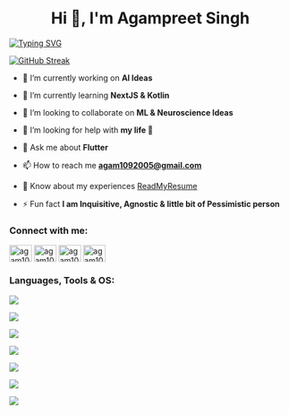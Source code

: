 <h1 align="center">Hi 👋, I'm Agampreet Singh</h1>
<a href="https://git.io/typing-svg"><img src="https://readme-typing-svg.demolab.com?font=Fira+Code&weight=900&duration=5000&pause=1500&color=FFEF05&center=true&vCenter=true&random=false&width=500&lines=Try+Again.+Fail+Again.+Fail+Better." alt="Typing SVG" /></a>

<a href="https://git.io/streak-stats"><img src="https://streak-stats.demolab.com?user=agam1092005&theme=yellowdark&hide_border=true" alt="GitHub Streak" /></a>

- 🔭 I’m currently working on **AI Ideas**

- 🌱 I’m currently learning **NextJS & Kotlin**

- 🤙 I’m looking to collaborate on **ML & Neuroscience Ideas**

- 🤝 I’m looking for help with **my life 🫣**

- 💬 Ask me about **Flutter**

- 📫 How to reach me **agam1092005@gmail.com**

- 📄 Know about my experiences [ReadMyResume](https://drive.google.com/file/d/1PurFYj9GC0iqMnzBNiL2DotQVnTLmjc0/view?usp=drive_link)
  
- ⚡ Fun fact **I am Inquisitive, Agnostic & little bit of Pessimistic person**

<h3 align="left">Connect with me:</h3>
<p align="left">
<a href="https://twitter.com/agam1092005" target="blank"><img align="center" src="https://raw.githubusercontent.com/rahuldkjain/github-profile-readme-generator/master/src/images/icons/Social/twitter.svg" alt="agam1092005" height="30" width="40" /></a>
<a href="https://linkedin.com/in/agam1092005" target="blank"><img align="center" src="https://raw.githubusercontent.com/rahuldkjain/github-profile-readme-generator/master/src/images/icons/Social/linked-in-alt.svg" alt="agam1092005" height="30" width="40" /></a>
<a href="https://instagram.com/agam1092005" target="blank"><img align="center" src="https://raw.githubusercontent.com/rahuldkjain/github-profile-readme-generator/master/src/images/icons/Social/instagram.svg" alt="agam1092005" height="30" width="40" /></a>
<a href="https://www.leetcode.com/agam1092005" target="blank"><img align="center" src="https://raw.githubusercontent.com/rahuldkjain/github-profile-readme-generator/master/src/images/icons/Social/leet-code.svg" alt="agam1092005" height="30" width="40" /></a>
</p>

<h3 align="left">Languages, Tools & OS:</h3>
<p align="left">
  <a href="https://skillicons.dev">
    <img src="https://skillicons.dev/icons?i=html,css,js,cpp,py,mysql,dart,ruby" />
  </a>
</p>
<p align="left">
  <a href="https://skillicons.dev">
    <img src="https://skillicons.dev/icons?i=flutter,anaconda,bootstrap,tailwind" />
  </a>
</p>
<p align="left">
  <a href="https://skillicons.dev">
    <img src="https://skillicons.dev/icons?i=github,androidstudio,visualstudio,pycharm,sublime" />
  </a>
</p>
<p align="left">
  <a href="https://skillicons.dev">
    <img src="https://skillicons.dev/icons?i=git,bash,postman,firebase" />
  </a>
</p>
<p align="left">
  <a href="https://skillicons.dev">
    <img src="https://skillicons.dev/icons?i=sklearn,tensorflow,opencv" />
  </a>
</p>
<p align="left">
  <a href="https://skillicons.dev">
    <img src="https://skillicons.dev/icons?i=autocad,vim,sass,ps,notion" />
  </a>
</p>
<p align="left">
  <a href="https://skillicons.dev">
    <img src="https://skillicons.dev/icons?i=apple,windows,kali" />
  </a>
</p>





